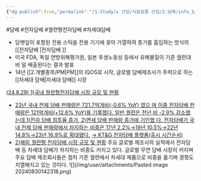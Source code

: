 ```yaml
---
{"dg-publish":true,"permalink":"/1.Study/★ 산업/식음료픔 산업/2.담배/info_담배/궐련형 전자담배/","created":"2024-11-20T21:02:28.222+09:00","updated":"2025-06-03T20:07:20.262+09:00"}
---
```


#담배  #전자담배 #궐련형전자담배 #차세대담배


- 담뱃잎이 포함된 전용 스틱을 전용 기기에 꽂아 가열하여 증기를 흡입하는 방식의 [[전자담배 \|전자담배 ]]
- 미국 FDA, 독일 연방위해평가원, 일본 후생노동성 등에서 유해물질이 기존 궐련대비 덜 배출된다는 결과 발표 
- 14년 [[2.개별종목/PM\|PM]]의 IQOS로 시작, 글로벌 담배제조사가 주력으로 하는 [[차세대 담배\|차세대 담배]] 시장



[(24.8.29) 1)국내 궐련형전자담배 시장 규모 및 현황](8.29_담배%20완벽한%20대안.pdf#page=7&selection=28,0,41,2&color=yellow)
- [23년 국내 전체 담배 판매량은 721.7억개비(-0.6% YoY) 였으 며 이중 전자담배 판매량은 121억개비(+12.6% YoY)를 기록했다. 일반 궐련은 전년 비 -2.9% 감소했는데 1)전자 담배 침투율 증가, 2)면세 담배 판매량 증가에 기인했 다. 전자담배가 국내 전체 담배 판매량에서 차지하는 비중은 17년 2.2%→19년 10.5%→22년 14.8%→23년 16.9%로 확대됐다.](8.29_담배%20완벽한%20대안.pdf#page=7&selection=76,0,194,1&color=yellow)
  [→ KT&G 전자담배 플랫폼(출시 시간순서)](8.29_담배%20완벽한%20대안.pdf#page=9&selection=13,0,22,1&color=yellow)
- [2)해외 궐련형 전자담배 시장 규모 및 현황](8.29_담배%20완벽한%20대안.pdf#page=10&selection=10,0,23,2&color=yellow)
  주요 글로벌 제조사의 실적에서 전자담배 등 차세대 담배가 차지하는 비중도 커지고 있다. 글로벌 무연 담배 시장이 커지며 주요 담배 제조회사들은 점차 기존 궐련에서 차세대 제품으로 비중을 옮기며 경쟁도 치열해지고 있는 것이다. 
  ![](/img/user/attachments/Pasted image 20240830142318.png)